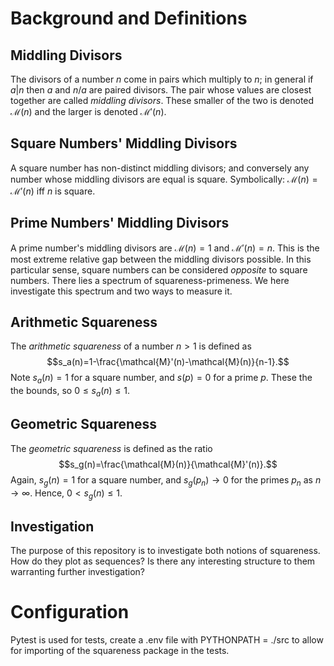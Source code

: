 # Background and Definitions
## Middling Divisors
The divisors of a number $n$ come in pairs which multiply to $n$; in general if $a|n$ then $a$ and $n/a$ are paired divisors. The pair whose values are closest together are called _middling divisors_. These smaller of the two is denoted $\mathcal{M}(n)$ and the larger is denoted $\mathcal{M}'(n)$.

## Square Numbers' Middling Divisors
A square number has non-distinct middling divisors; and conversely any number whose middling divisors are equal is square. Symbolically: $\mathcal{M}(n)=\mathcal{M}'(n)$ iff $n$ is square.

## Prime Numbers' Middling Divisors
A prime number's middling divisors are $\mathcal{M}(n)=1$ and $\mathcal{M}'(n)=n$. This is the most extreme relative gap between the middling divisors possible. In this particular sense, square numbers can be considered _opposite_ to square numbers. There lies a spectrum of squareness-primeness. We here investigate this spectrum and two ways to measure it.

## Arithmetic Squareness
The _arithmetic squareness_ of a number $n>1$ is defined as
$$s_a(n)=1-\frac{\mathcal{M}'(n)-\mathcal{M}(n)}{n-1}.$$
Note $s_a(n)=1$ for a square number, and $s(p)= 0$ for a prime $p$. These the the bounds, so $0\leq s_a(n)\leq 1$.

## Geometric Squareness
The _geometric squareness_ is defined as the ratio
$$s_g(n)=\frac{\mathcal{M}(n)}{\mathcal{M}'(n)}.$$
Again, $s_g(n)=1$ for a square number, and $s_g(p_n)\to 0$ for the primes $p_n$ as $n\to\infty$. Hence, $0 \lt s_g(n) \leq 1$.

## Investigation
The purpose of this repository is to investigate both notions of squareness. How do they plot as sequences? Is there any interesting structure to them warranting further investigation?

# Configuration
Pytest is used for tests, create a .env file with PYTHONPATH = ./src to allow for importing of the
squareness package in the tests.
